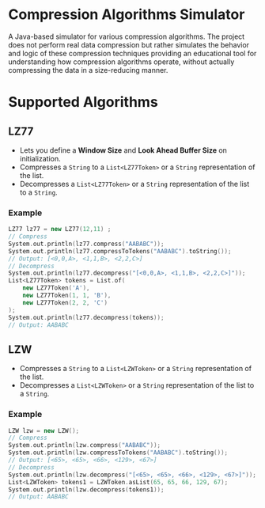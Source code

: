 # Compression Algorithms Simulator
A Java-based simulator for various compression algorithms. The project does not perform real data compression but rather simulates the behavior and logic of these compression techniques providing an educational tool for understanding how compression algorithms operate, without actually compressing the data in a size-reducing manner.


# Supported Algorithms

## LZ77

- Lets you define a **Window Size** and **Look Ahead Buffer Size** on initialization.
- Compresses a `String` to a `List<LZ77Token>` or a `String` representation of the list.
- Decompresses a `List<LZ77Token>` or a `String` representation of the list to a `String`.

### Example

```cpp
LZ77 lz77 = new LZ77(12,11) ;
// Compress
System.out.println(lz77.compress("AABABC"));
System.out.println(lz77.compressToTokens("AABABC").toString());
// Output: [<0,0,A>, <1,1,B>, <2,2,C>]
// Decompress
System.out.println(lz77.decompress("[<0,0,A>, <1,1,B>, <2,2,C>]"));
List<LZ77Token> tokens = List.of(
    new LZ77Token('A'),
    new LZ77Token(1, 1, 'B'),
    new LZ77Token(2, 2, 'C')
);
System.out.println(lz77.decompress(tokens));
// Output: AABABC
```

## LZW

- Compresses a `String` to a `List<LZWToken>` or a `String` representation of the list.
- Decompresses a `List<LZWToken>` or a `String` representation of the list to a `String`.

### Example

```cpp
LZW lzw = new LZW();
// Compress
System.out.println(lzw.compress("AABABC"));
System.out.println(lzw.compressToTokens("AABABC").toString());
// Output: [<65>, <65>, <66>, <129>, <67>]
// Decompress
System.out.println(lzw.decompress("[<65>, <65>, <66>, <129>, <67>]"));
List<LZWToken> tokens1 = LZWToken.asList(65, 65, 66, 129, 67);
System.out.println(lzw.decompress(tokens1));
// Output: AABABC
```
